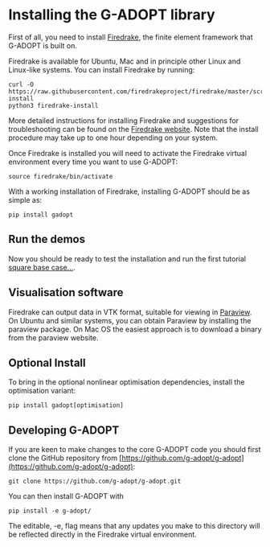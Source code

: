 # Installing the G-ADOPT library

First of all, you need to install [Firedrake](https://www.firedrakeproject.org), the finite element framework that G-ADOPT is built on.

Firedrake is available for Ubuntu, Mac and in principle other Linux and Linux-like systems. 
You can install Firedrake by running: 

    curl -O https://raw.githubusercontent.com/firedrakeproject/firedrake/master/scripts/firedrake-install
    python3 firedrake-install

More detailed instructions for installing Firedrake and suggestions for troubleshooting can be found 
on the [Firedrake website](https://www.firedrakeproject.org/download.html). Note that the install procedure may take 
up to one hour depending on your system.

Once Firedrake is installed you will need to activate the Firedrake virtual environment every time you want
to use G-ADOPT:

    source firedrake/bin/activate

With a working installation of Firedrake, installing G-ADOPT should be as simple as:

    pip install gadopt


## Run the demos

Now you should be ready to test the installation and run the first tutorial [square base case...]().


## Visualisation software

Firedrake can output data in VTK format, suitable for viewing in [Paraview](https://www.paraview.org/). 
On Ubuntu and similar systems, you can obtain Paraview by installing the paraview package. On Mac OS the 
easiest approach is to download a binary from the paraview website.

## Optional Install

To bring in the optional nonlinear optimisation dependencies, install the optimisation variant:

    pip install gadopt[optimisation]

## Developing G-ADOPT
If you are keen to make changes to the core G-ADOPT code you should first clone the GitHub repository from 
[https://github.com/g-adopt/g-adopt](https://github.com/g-adopt/g-adopt):

    git clone https://github.com/g-adopt/g-adopt.git

You can then install G-ADOPT with 
    
    pip install -e g-adopt/

The editable, -e, flag means that any updates you make to this directory will be reflected directly in the Firedrake virtual environment.
